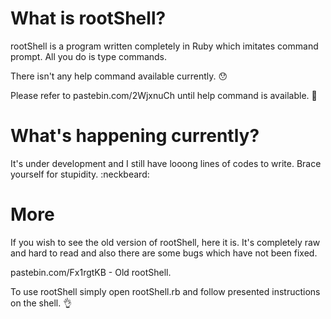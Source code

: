 What is rootShell?
=========
rootShell is a program written completely in Ruby which imitates command prompt. 
All you do is type commands. 

There isn't any help command available currently. :hushed:

Please refer to pastebin.com/2WjxnuCh until help command is available. :grimacing:

What's happening currently?
=========
It's under development and I still have looong lines of codes to write.
Brace yourself for stupidity. :neckbeard:

More
=========
If you wish to see the old version of rootShell, here it is. 
It's completely raw and hard to read and also there are some bugs which have not been fixed.

pastebin.com/Fx1rgtKB - Old rootShell.

To use rootShell simply open rootShell.rb and follow presented instructions on the shell. :ok_hand:
